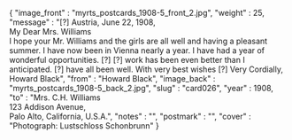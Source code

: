 {
  "image_front" : "myrts_postcards_1908-5_front_2.jpg",
  "weight" : 25,
  "message" : "[?] Austria, June 22, 1908, <br>My Dear Mrs. Williams<br> I hope your Mr. Williams and the girls are all well and having a pleasant summer. I have now been in Vienna nearly a year. I have had a year of wonderful opportunities.  [?] [?] work has been even better than I anticipated. [?] have all been well. With very best wishes [?] Very Cordially, Howard Black",
  "from" : "Howard Black",
  "image_back" : "myrts_postcards_1908-5_back_2.jpg",
  "slug" : "card026",
  "year" : 1908,
  "to" : "Mrs. C.H. Williams<br> 123 Addison Avenue,<br>Palo Alto, California, U.S.A.",
  "notes" : "",
  "postmark" : "",
  "cover" : "Photograph: Lustschloss Schonbrunn"
}
